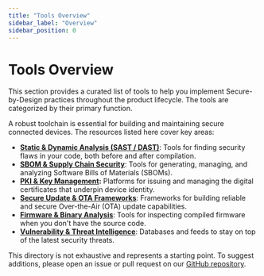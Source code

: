 ```yaml
---
title: "Tools Overview"
sidebar_label: "Overview"
sidebar_position: 0
---
```


# Tools Overview

This section provides a curated list of tools to help you implement Secure-by-Design practices throughout the product lifecycle. The tools are categorized by their primary function.

A robust toolchain is essential for building and maintaining secure connected devices. The resources listed here cover key areas:

- **[Static & Dynamic Analysis (SAST / DAST)](./static-and-dynamic-analysis.md)**: Tools for finding security flaws in your code, both before and after compilation.
- **[SBOM & Supply Chain Security](./sbom-and-supply-chain-security.md)**: Tools for generating, managing, and analyzing Software Bills of Materials (SBOMs).
- **[PKI & Key Management](./pki-and-key-management.md):** Platforms for issuing and managing the digital certificates that underpin device identity.
- **[Secure Update & OTA Frameworks](./secure-update-and-ota-frameworks.md)**: Frameworks for building reliable and secure Over-the-Air (OTA) update capabilities.
- **[Firmware & Binary Analysis](./firmware-and-binary-analysis.md)**: Tools for inspecting compiled firmware when you don't have the source code.
- **[Vulnerability & Threat Intelligence](./vulnerability-and-threat-intelligence.md)**: Databases and feeds to stay on top of the latest security threats.

This directory is not exhaustive and represents a starting point. To suggest additions, please open an issue or pull request on our [GitHub repository](https://github.com/sbd-community/handbook). 